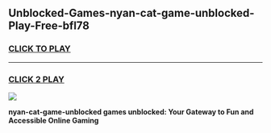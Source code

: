 
## Unblocked-Games-nyan-cat-game-unblocked-Play-Free-bfl78
<h3>
<a href="https://premium76.site?title=nyan-cat-game-unblocked&ref=19M">CLICK TO PLAY</a></h3>
<hr>

<h3>
<a href="https://premium76.site?title=nyan-cat-game-unblocked&ref=19M">CLICK 2 PLAY</a>
  
</h3>

<a href="https://premium76.site?title=nyan-cat-game-unblocked&ref=19M"><img src="https://clearcache.store/games.png"></a>


**nyan-cat-game-unblocked games unblocked: Your Gateway to Fun and Accessible Online Gaming**
